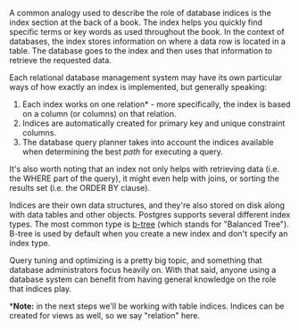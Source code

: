 A common analogy used to describe the role of database indices is the index 
section at the back of a book. The index helps you quickly find 
specific terms or key words as used throughout the book. In the context of 
databases, the index stores information on where a data row is located in a table. 
The database goes to the index and then uses that information to retrieve the 
requested data.

Each relational database management system may have its own particular ways of 
how exactly an index is implemented, but generally speaking:

1. Each index works on one relation* - more specifically, the index is based on a 
column (or columns) on that relation.
2. Indices are automatically created for primary key and unique constraint 
columns.
3. The database query planner takes into account the indices available when 
determining the best _path_ for executing a query.

It's also worth noting that an index not only helps with retrieving data (i.e. 
the WHERE part of the query), it might even help with joins, or sorting the 
results set (i.e. the ORDER BY clause).

Indices are their own data structures, and they're also stored on disk along 
with data tables and other objects. Postgres supports several different index 
types. The most common type is [b-tree](https://en.wikipedia.org/wiki/B-tree) (which stands for "Balanced Tree"). B-tree is used by default when you create a new index and don't specify an index type.

Query tuning and optimizing is a pretty big topic, and something that database 
administrators focus heavily on. With that said, anyone using a database system
 can benefit from having general knowledge on the role that indices play. 

\***Note:** in the next steps we'll be working with table indices. Indices can be 
created for views as well, so we say "relation" here.
